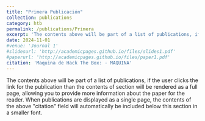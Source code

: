 ```yaml
---
title: "Primera Publicación"
collection: publications
category: htb
permalink: /publications/Primera
excerpt: 'The contents above will be part of a list of publications, if the user clicks the link for the publication than the contents of section will be rendered as a full page, allowing you to provide'
date: 2024-11-01
#venue: 'Journal 1'
#slidesurl: 'http://academicpages.github.io/files/slides1.pdf'
#paperurl: 'http://academicpages.github.io/files/paper1.pdf'
citation: 'Maquina de Hack The Box: - MAQUINA'
---
```


The contents above will be part of a list of publications, if the user clicks the link for the publication than the contents of section will be rendered as a full page, allowing you to provide more information about the paper for the reader. When publications are displayed as a single page, the contents of the above "citation" field will automatically be included below this section in a smaller font.